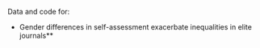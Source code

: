 Data and code for:
* Gender differences in self-assessment exacerbate inequalities in elite journals**

